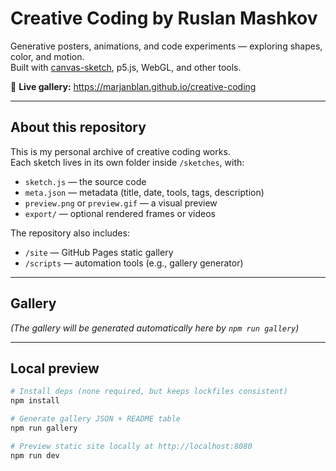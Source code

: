 # Creative Coding by Ruslan Mashkov

Generative posters, animations, and code experiments — exploring shapes, color, and motion.  
Built with [canvas-sketch](https://github.com/mattdesl/canvas-sketch), p5.js, WebGL, and other tools.

🔗 **Live gallery:** https://marjanblan.github.io/creative-coding

---

## About this repository
This is my personal archive of creative coding works.  
Each sketch lives in its own folder inside `/sketches`, with:
- `sketch.js` — the source code
- `meta.json` — metadata (title, date, tools, tags, description)
- `preview.png` or `preview.gif` — a visual preview
- `export/` — optional rendered frames or videos

The repository also includes:
- `/site` — GitHub Pages static gallery
- `/scripts` — automation tools (e.g., gallery generator)

---

## Gallery
<!-- GALLERY:START -->
*(The gallery will be generated automatically here by `npm run gallery`)*
<!-- GALLERY:END -->

---

## Local preview
```bash
# Install deps (none required, but keeps lockfiles consistent)
npm install

# Generate gallery JSON + README table
npm run gallery

# Preview static site locally at http://localhost:8080
npm run dev
```
